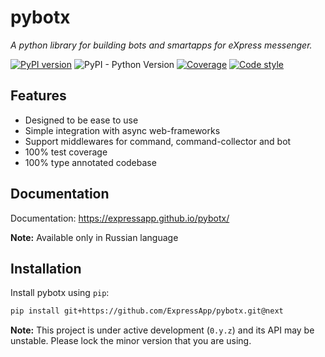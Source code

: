 # pybotx

*A python library for building bots and smartapps for eXpress messenger.*

[![PyPI version](https://badge.fury.io/py/botx.svg)](https://badge.fury.io/py/botx)
![PyPI - Python Version](https://img.shields.io/pypi/pyversions/botx)
[![Coverage](https://codecov.io/gh/ExpressApp/pybotx/branch/next/graph/badge.svg)](https://codecov.io/gh/ExpressApp/pybotx/branch/next)
[![Code style](https://img.shields.io/badge/code%20style-black-000000.svg)](https://github.com/ambv/black)


## Features

* Designed to be ease to use
* Simple integration with async web-frameworks
* Support middlewares for command, command-collector and bot
* 100% test coverage
* 100% type annotated codebase


## Documentation

Documentation: <https://expressapp.github.io/pybotx/>

**Note:** Available only in Russian language


## Installation

Install pybotx using `pip`:

```bash
pip install git+https://github.com/ExpressApp/pybotx.git@next
```

**Note:** This project is under active development (`0.y.z`) and its API may be
unstable. Please lock the minor version that you are using.
